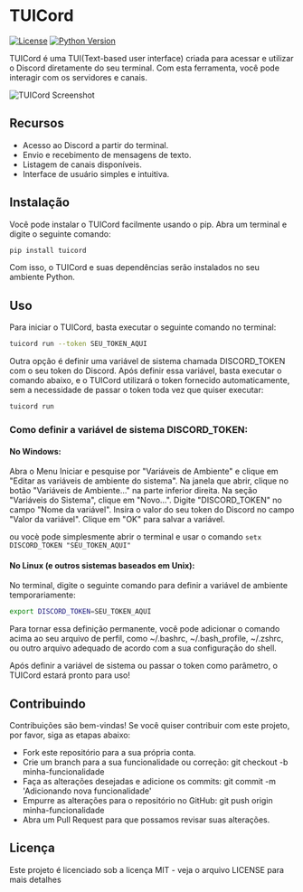# TUICord

[![License](https://img.shields.io/badge/License-MIT-purple.svg)](https://opensource.org/licenses/MIT)
[![Python Version](https://img.shields.io/badge/python-^3.9-purple)](https://www.python.org/downloads/release/python-390/)

TUICord é uma TUI(Text-based user interface) criada para acessar e utilizar o
Discord diretamente do seu terminal. Com esta ferramenta, você pode interagir
com os servidores e canais.

![TUICord Screenshot](img.png)

## Recursos

- Acesso ao Discord a partir do terminal.
- Envio e recebimento de mensagens de texto.
- Listagem de canais disponíveis.
- Interface de usuário simples e intuitiva.

## Instalação

Você pode instalar o TUICord facilmente usando o pip. Abra um terminal e digite
o seguinte comando:

````bash
pip install tuicord
````

Com isso, o TUICord e suas dependências serão instalados no seu ambiente
Python.

## Uso

Para iniciar o TUICord, basta executar o seguinte comando no terminal:

````bash
tuicord run --token SEU_TOKEN_AQUI
````

Outra opção é definir uma variável de sistema chamada DISCORD_TOKEN com o seu
token do Discord. Após definir essa variável, basta executar o comando
abaixo, e o TUICord utilizará o token fornecido automaticamente, sem a
necessidade de passar o token toda vez que quiser executar:

````bash
tuicord run
````

### Como definir a variável de sistema DISCORD_TOKEN:

#### No Windows:

Abra o Menu Iniciar e pesquise por "Variáveis de Ambiente" e clique em "Editar
as variáveis de ambiente do sistema".
Na janela que abrir, clique no botão "Variáveis de Ambiente..." na parte
inferior direita.
Na seção "Variáveis do Sistema", clique em "Novo...".
Digite "DISCORD_TOKEN" no campo "Nome da variável".
Insira o valor do seu token do Discord no campo "Valor da variável".
Clique em "OK" para salvar a variável.

ou vocè pode simplesmente abrir o terminal e usar o
comando `setx DISCORD_TOKEN "SEU_TOKEN_AQUI"`

#### No Linux (e outros sistemas baseados em Unix):

No terminal, digite o seguinte comando para definir a variável de ambiente
temporariamente:

````bash
export DISCORD_TOKEN=SEU_TOKEN_AQUI
````
Para tornar essa definição permanente, você pode adicionar o comando acima ao
seu arquivo de perfil, como ~/.bashrc, ~/.bash_profile, ~/.zshrc, ou outro
arquivo adequado de acordo com a sua configuração do shell.

Após definir a variável de sistema ou passar o token como parâmetro, o TUICord
estará pronto para uso!

## Contribuindo
Contribuições são bem-vindas! Se você quiser contribuir com este projeto, por favor, siga as etapas abaixo:

- Fork este repositório para a sua própria conta.
- Crie um branch para a sua funcionalidade ou correção: git checkout -b minha-funcionalidade
- Faça as alterações desejadas e adicione os commits: git commit -m 'Adicionando nova funcionalidade'
- Empurre as alterações para o repositório no GitHub: git push origin minha-funcionalidade
- Abra um Pull Request para que possamos revisar suas alterações.

## Licença
Este projeto é licenciado sob a licença MIT - veja o arquivo LICENSE para mais detalhes


